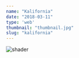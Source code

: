 ```yaml
---
name: "Kalifornia"
date: "2018-03-11"
type: 'web'
thumbnail: "thumbnail.jpg"
slug: "kalifornia"
---
```


![shader](/kalifornia.gif)